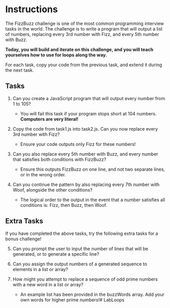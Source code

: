 # Instructions
The FizzBuzz challenge is one of the most common programming interview tasks in the world. The challenge is to write a program that will output a list of numbers, replacing every 3rd number with Fizz, and every 5th number with Buzz.

**Today, you will build and iterate on this challenge, and you will teach yourselves how to use for loops along the way.**

For each task, copy your code from the previous task, and extend it during the next task.


## Tasks

1. Can you create a JavaScript program that will output every number from 1 to 105?
    * You will fail this task if your program stops short at 104 numbers. **Computers are very literal!**

2. Copy the code from task1.js into task2.js. Can you now replace every 3rd number with Fizz?
    * Ensure your code outputs only Fizz for these numbers!

3. Can you also replace every 5th number with Buzz, and every number that satisfies both conditions with FizzBuzz?
    * Ensure this outputs FizzBuzz on one line, and not two separate lines, or in the wrong order.

4. Can you continue the pattern by also replacing every 7th number with Woof, alongside the other conditions?
    * The logical order to the output in the event that a number satisfies all conditions is: Fizz, then Buzz, then Woof.


## Extra Tasks

If you have completed the above tasks, try the following extra tasks for a bonus challenge!

5. Can you prompt the user to input the number of lines that will be generated, or to generate a specific line?

6. Can you assign the output numbers of a generated sequence to elements in a list or array?

7. How might you attempt to replace a sequence of odd prime numbers with a new word in a list or array?
    * An example list has been provided in the buzzWords array. Add your own words for higher prime numbers!# LabLoops
